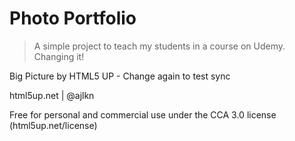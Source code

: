 # Photo Portfolio

> A simple project to teach my students in a course on Udemy. Changing it!

Big Picture by HTML5 UP - Change again to test sync

html5up.net | @ajlkn

Free for personal and commercial use under the CCA 3.0 license (html5up.net/license)
